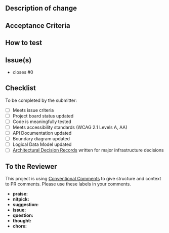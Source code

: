 ## Description of change


## Acceptance Criteria

## How to test


## Issue(s)

* closes #0


## Checklist

To be completed by the submitter:

<!-- Add details to each completed item -->
- [ ] Meets issue criteria
- [ ] Project board status updated
- [ ] Code is meaningfully tested
- [ ] Meets accessibility standards (WCAG 2.1 Levels A, AA)
- [ ] API Documentation updated
- [ ] Boundary diagram updated
- [ ] Logical Data Model updated
- [ ] [Architectural Decision Records](https://adr.github.io/) written for major infrastructure decisions

## To the Reviewer

This project is using [Conventional Comments](https://conventionalcomments.org/) to give structure
and context to PR comments. Please use these labels in your comments.

* **praise:**
* **nitpick:**
* **suggestion:**
* **issue:**
* **question:**
* **thought:**
* **chore:**
